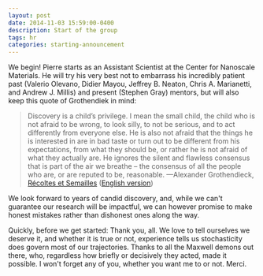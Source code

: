 ```yaml
---
layout: post
date: 2014-11-03 15:59:00-0400
description: Start of the group
tags: hr
categories: starting-announcement
---
```


We begin! Pierre starts as an Assistant Scientist at the Center for Nanoscale Materials. He will try his very best not to embarrass his incredibly patient past (Valerio Olevano, Didier Mayou, Jeffrey B. Neaton, Chris A. Marianetti, and Andrew J. Millis) and present (Stephen Gray) mentors, but will also keep this quote of Grothendiek in mind:

> Discovery is a child’s privilege. I mean the small child, the child who is not afraid to be wrong, to look silly, to not be serious, and to act differently from everyone else. He is also not afraid that the things he is interested in are in bad taste or turn out to be different from his expectations, from what they should be, or rather he is not afraid of what they actually are. He ignores the silent and flawless consensus that is part of the air we breathe – the consensus of all the people who are, or are reputed to be, reasonable.
> —Alexander Grothendieck, <a href="https://www.gallimard.fr/Catalogue/GALLIMARD/Tel/Recoltes-et-Semailles-I-II"> Récoltes et Semailles</a> (<a href="https://web.ma.utexas.edu/users/slaoui/notes/recoltes_et_semailles.pdf">English version</a>)

We look forward to years of candid discovery, and, while we can't guarantee our research will be impactful, we can however promise to make honest mistakes rather than dishonest ones along the way.

Quickly, before we get started: Thank you, all. We love to tell ourselves we deserve it, and whether it is true or not, experience tells us stochasticity does govern most of our trajectories. Thanks to all the Maxwell demons out there, who, regardless how briefly or decisively they acted, made it possible. I won't forget any of you, whether you want me to or not. Merci.
